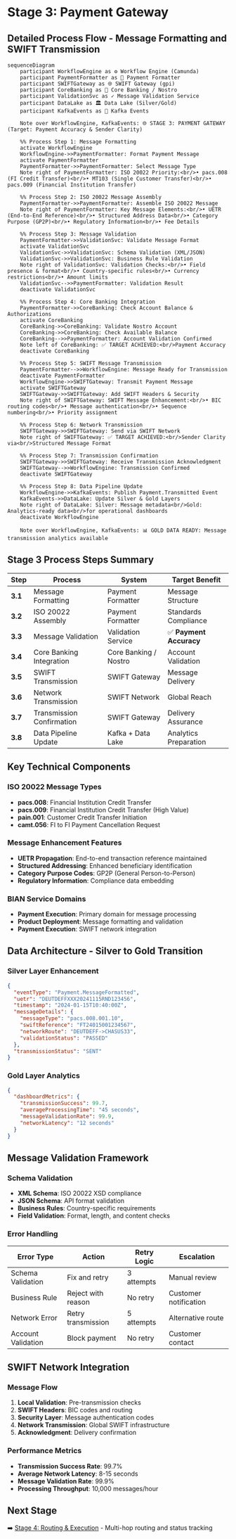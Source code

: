 # Stage 3: Payment Gateway
## Detailed Process Flow - Message Formatting and SWIFT Transmission

```mermaid
sequenceDiagram
    participant WorkflowEngine as ⚙️ Workflow Engine (Camunda)
    participant PaymentFormatter as 🔧 Payment Formatter
    participant SWIFTGateway as 🌐 SWIFT Gateway (gpi)
    participant CoreBanking as 🏦 Core Banking / Nostro
    participant ValidationSvc as ✓ Message Validation Service
    participant DataLake as 🏛️ Data Lake (Silver/Gold)
    participant KafkaEvents as 📨 Kafka Events

    Note over WorkflowEngine, KafkaEvents: 🌐 STAGE 3: PAYMENT GATEWAY (Target: Payment Accuracy & Sender Clarity)

    %% Process Step 1: Message Formatting
    activate WorkflowEngine
    WorkflowEngine->>PaymentFormatter: Format Payment Message
    activate PaymentFormatter
    PaymentFormatter->>PaymentFormatter: Select Message Type
    Note right of PaymentFormatter: ISO 20022 Priority:<br/>• pacs.008 (FI Credit Transfer)<br/>• MT103 (Single Customer Transfer)<br/>• pacs.009 (Financial Institution Transfer)

    %% Process Step 2: ISO 20022 Message Assembly
    PaymentFormatter->>PaymentFormatter: Assemble ISO 20022 Message
    Note right of PaymentFormatter: Key Message Elements:<br/>• UETR (End-to-End Reference)<br/>• Structured Address Data<br/>• Category Purpose (GP2P)<br/>• Regulatory Information<br/>• Fee Details

    %% Process Step 3: Message Validation
    PaymentFormatter->>ValidationSvc: Validate Message Format
    activate ValidationSvc
    ValidationSvc->>ValidationSvc: Schema Validation (XML/JSON)
    ValidationSvc->>ValidationSvc: Business Rule Validation
    Note right of ValidationSvc: Validation Checks:<br/>• Field presence & format<br/>• Country-specific rules<br/>• Currency restrictions<br/>• Amount limits
    ValidationSvc-->>PaymentFormatter: Validation Result
    deactivate ValidationSvc

    %% Process Step 4: Core Banking Integration
    PaymentFormatter->>CoreBanking: Check Account Balance & Authorizations
    activate CoreBanking
    CoreBanking->>CoreBanking: Validate Nostro Account
    CoreBanking->>CoreBanking: Check Available Balance
    CoreBanking-->>PaymentFormatter: Account Validation Confirmed
    Note left of CoreBanking: ✅ TARGET ACHIEVED:<br/>Payment Accuracy
    deactivate CoreBanking

    %% Process Step 5: SWIFT Message Transmission
    PaymentFormatter-->>WorkflowEngine: Message Ready for Transmission
    deactivate PaymentFormatter
    WorkflowEngine->>SWIFTGateway: Transmit Payment Message
    activate SWIFTGateway
    SWIFTGateway->>SWIFTGateway: Add SWIFT Headers & Security
    Note right of SWIFTGateway: SWIFT Message Enhancement:<br/>• BIC routing codes<br/>• Message authentication<br/>• Sequence numbering<br/>• Priority assignment

    %% Process Step 6: Network Transmission
    SWIFTGateway->>SWIFTGateway: Send via SWIFT Network
    Note right of SWIFTGateway: ✅ TARGET ACHIEVED:<br/>Sender Clarity via<br/>Structured Message Format

    %% Process Step 7: Transmission Confirmation
    SWIFTGateway->>SWIFTGateway: Receive Transmission Acknowledgment
    SWIFTGateway-->>WorkflowEngine: Transmission Confirmed
    deactivate SWIFTGateway

    %% Process Step 8: Data Pipeline Update
    WorkflowEngine->>KafkaEvents: Publish Payment.Transmitted Event
    KafkaEvents->>DataLake: Update Silver & Gold Layers
    Note right of DataLake: Silver: Message metadata<br/>Gold: Analytics-ready data<br/>for operational dashboards
    deactivate WorkflowEngine

    Note over WorkflowEngine, KafkaEvents: 📊 GOLD DATA READY: Message transmission analytics available

```

## Stage 3 Process Steps Summary

| Step | Process | System | Target Benefit |
|------|---------|--------|----------------|
| **3.1** | Message Formatting | Payment Formatter | Message Structure |
| **3.2** | ISO 20022 Assembly | Payment Formatter | Standards Compliance |
| **3.3** | Message Validation | Validation Service | ✅ **Payment Accuracy** |
| **3.4** | Core Banking Integration | Core Banking / Nostro | Account Validation |
| **3.5** | SWIFT Transmission | SWIFT Gateway | Message Delivery |
| **3.6** | Network Transmission | SWIFT Network | Global Reach |
| **3.7** | Transmission Confirmation | SWIFT Gateway | Delivery Assurance |
| **3.8** | Data Pipeline Update | Kafka + Data Lake | Analytics Preparation |

## Key Technical Components

### ISO 20022 Message Types
- **pacs.008**: Financial Institution Credit Transfer
- **pacs.009**: Financial Institution Credit Transfer (High Value)
- **pain.001**: Customer Credit Transfer Initiation
- **camt.056**: FI to FI Payment Cancellation Request

### Message Enhancement Features
- **UETR Propagation**: End-to-end transaction reference maintained
- **Structured Addressing**: Enhanced beneficiary identification
- **Category Purpose Codes**: GP2P (General Person-to-Person)
- **Regulatory Information**: Compliance data embedding

### BIAN Service Domains
- **Payment Execution**: Primary domain for message processing
- **Product Deployment**: Message formatting and validation
- **Payment Execution**: SWIFT network integration

## Data Architecture - Silver to Gold Transition

### Silver Layer Enhancement
```json
{
  "eventType": "Payment.MessageFormatted",
  "uetr": "DEUTDEFFXXX20241115RND123456",
  "timestamp": "2024-01-15T10:40:00Z",
  "messageDetails": {
    "messageType": "pacs.008.001.10",
    "swiftReference": "FT24015001234567",
    "networkRoute": "DEUTDEFF->CHASUS33",
    "validationStatus": "PASSED"
  },
  "transmissionStatus": "SENT"
}
```

### Gold Layer Analytics
```json
{
  "dashboardMetrics": {
    "transmissionSuccess": 99.7,
    "averageProcessingTime": "45 seconds",
    "messageValidationRate": 99.9,
    "networkLatency": "12 seconds"
  }
}
```

## Message Validation Framework

### Schema Validation
- **XML Schema**: ISO 20022 XSD compliance
- **JSON Schema**: API format validation
- **Business Rules**: Country-specific requirements
- **Field Validation**: Format, length, and content checks

### Error Handling
| Error Type | Action | Retry Logic | Escalation |
|------------|--------|-------------|------------|
| Schema Validation | Fix and retry | 3 attempts | Manual review |
| Business Rule | Reject with reason | No retry | Customer notification |
| Network Error | Retry transmission | 5 attempts | Alternative route |
| Account Validation | Block payment | No retry | Customer contact |

## SWIFT Network Integration

### Message Flow
1. **Local Validation**: Pre-transmission checks
2. **SWIFT Headers**: BIC codes and routing
3. **Security Layer**: Message authentication codes
4. **Network Transmission**: Global SWIFT infrastructure
5. **Acknowledgment**: Delivery confirmation

### Performance Metrics
- **Transmission Success Rate**: 99.7%
- **Average Network Latency**: 8-15 seconds
- **Message Validation Rate**: 99.9%
- **Processing Throughput**: 10,000 messages/hour

## Next Stage
➡️ [Stage 4: Routing & Execution](stage4-routing-execution.md) - Multi-hop routing and status tracking